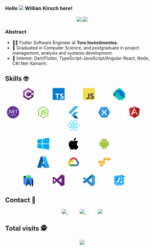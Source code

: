 ### Hello <img src="https://raw.githubusercontent.com/iampavangandhi/iampavangandhi/master/gifs/Hi.gif" width="30px"> Willian Kirsch here! 

<p align="center">
  <a href="https://github.com/anuraghazra/github-readme-stats">
    <img
      align="center"
      src="https://github-readme-stats.vercel.app/api/top-langs/?username=WillianKirsch&layout=compact"
    />
  </a>
  <a href="https://github.com/anuraghazra/github-readme-stats">
    <img
      align="center"
      height="165"
      src="https://github-readme-stats.vercel.app/api?username=WillianKirsch&count_private=true&show_icons=true&custom_title=Github%20Status&hide=issues"
    />
  </a>
</p>

### Abstract

- 👨‍💻   Flutter Software Engineer at **Toro Investimentos**.
- 🌱   Graduated in Computer Science, and postgraduate in project management, analysis and systems development.
- 💙   Interest: Dart/Flutter, TypeScript-JavaScript/Angular-React, Node, C#/.Net-Xamarin.


## Skills :nerd_face:
<p align="center">
  
  <img height="40" src="https://raw.githubusercontent.com/devicons/devicon/master/icons/csharp/csharp-original.svg">
    &nbsp;&nbsp;&nbsp;&nbsp;&nbsp;&nbsp;&nbsp;&nbsp;&nbsp;&nbsp;&nbsp;&nbsp;&nbsp;  
  <img height="40" src="https://raw.githubusercontent.com/devicons/devicon/master/icons/typescript/typescript-original.svg">
    &nbsp;&nbsp;&nbsp;&nbsp;&nbsp;&nbsp;&nbsp;&nbsp;&nbsp;&nbsp;&nbsp;&nbsp;&nbsp;
  <img height="40" src="https://raw.githubusercontent.com/devicons/devicon/master/icons/javascript/javascript-original.svg">
    &nbsp;&nbsp;&nbsp;&nbsp;&nbsp;&nbsp;&nbsp;&nbsp;&nbsp;&nbsp;&nbsp;&nbsp;&nbsp;
  <img height="40" src="https://raw.githubusercontent.com/devicons/devicon/master/icons/dart/dart-original.svg">
    &nbsp;&nbsp;&nbsp;&nbsp;&nbsp;&nbsp;&nbsp;&nbsp;&nbsp;&nbsp;&nbsp;&nbsp;&nbsp;
  <br/><br/>
  <img height="40" src="https://raw.githubusercontent.com/devicons/devicon/master/icons/dotnetcore/dotnetcore-original.svg">
    &nbsp;&nbsp;&nbsp;&nbsp;&nbsp;&nbsp;&nbsp;&nbsp;&nbsp;&nbsp;&nbsp;&nbsp;&nbsp;
  <img height="40" src="https://raw.githubusercontent.com/devicons/devicon/master/icons/nodejs/nodejs-original.svg">
    &nbsp;&nbsp;&nbsp;&nbsp;&nbsp;&nbsp;&nbsp;&nbsp;&nbsp;&nbsp;&nbsp;&nbsp;&nbsp;
  <img height="40" src="https://raw.githubusercontent.com/devicons/devicon/master/icons/flutter/flutter-original.svg">
    &nbsp;&nbsp;&nbsp;&nbsp;&nbsp;&nbsp;&nbsp;&nbsp;&nbsp;&nbsp;&nbsp;&nbsp;&nbsp;
  <img height="40" src="https://raw.githubusercontent.com/devicons/devicon/master/icons/xamarin/xamarin-original.svg">
    &nbsp;&nbsp;&nbsp;&nbsp;&nbsp;&nbsp;&nbsp;&nbsp;&nbsp;&nbsp;&nbsp;&nbsp;&nbsp;
  
  <img height="40" src="https://raw.githubusercontent.com/devicons/devicon/master/icons/angularjs/angularjs-original.svg">
    &nbsp;&nbsp;&nbsp;&nbsp;&nbsp;&nbsp;&nbsp;&nbsp;&nbsp;&nbsp;&nbsp;&nbsp;&nbsp;
  <img height="40" src="https://raw.githubusercontent.com/devicons/devicon/master/icons/react/react-original.svg">
    &nbsp;&nbsp;&nbsp;&nbsp;&nbsp;&nbsp;&nbsp;&nbsp;&nbsp;&nbsp;&nbsp;&nbsp;&nbsp;
  <br/><br/>
  <img height="40" src="https://raw.githubusercontent.com/devicons/devicon/master/icons/windows8/windows8-original.svg">
    &nbsp;&nbsp;&nbsp;&nbsp;&nbsp;&nbsp;&nbsp;&nbsp;&nbsp;&nbsp;&nbsp;&nbsp;&nbsp;
  <img height="40" src="https://raw.githubusercontent.com/devicons/devicon/master/icons/apple/apple-original.svg">
    &nbsp;&nbsp;&nbsp;&nbsp;&nbsp;&nbsp;&nbsp;&nbsp;&nbsp;&nbsp;&nbsp;&nbsp;&nbsp;
  <img height="40" src="https://raw.githubusercontent.com/devicons/devicon/master/icons/android/android-original.svg">
    &nbsp;&nbsp;&nbsp;&nbsp;&nbsp;&nbsp;&nbsp;&nbsp;&nbsp;&nbsp;&nbsp;&nbsp;&nbsp;
  <br/><br/>
  <img height="40" src="https://raw.githubusercontent.com/devicons/devicon/master/icons/azure/azure-original.svg">
    &nbsp;&nbsp;&nbsp;&nbsp;&nbsp;&nbsp;&nbsp;&nbsp;&nbsp;&nbsp;&nbsp;&nbsp;&nbsp;
  <img height="40" src="https://raw.githubusercontent.com/devicons/devicon/master/icons/googlecloud/googlecloud-original.svg">
    &nbsp;&nbsp;&nbsp;&nbsp;&nbsp;&nbsp;&nbsp;&nbsp;&nbsp;&nbsp;&nbsp;&nbsp;&nbsp;
  <img height="40" src="https://raw.githubusercontent.com/devicons/devicon/master/icons/amazonwebservices/amazonwebservices-original.svg">
    &nbsp;&nbsp;&nbsp;&nbsp;&nbsp;&nbsp;&nbsp;&nbsp;&nbsp;&nbsp;&nbsp;&nbsp;&nbsp;
  <br/><br/>
  <img height="40" src="https://raw.githubusercontent.com/devicons/devicon/master/icons/androidstudio/androidstudio-original.svg">
    &nbsp;&nbsp;&nbsp;&nbsp;&nbsp;&nbsp;&nbsp;&nbsp;&nbsp;&nbsp;&nbsp;&nbsp;&nbsp;
  <img height="40" src="https://raw.githubusercontent.com/devicons/devicon/master/icons/visualstudio/visualstudio-plain.svg">
    &nbsp;&nbsp;&nbsp;&nbsp;&nbsp;&nbsp;&nbsp;&nbsp;&nbsp;&nbsp;&nbsp;&nbsp;&nbsp;
  <img height="40" src="https://raw.githubusercontent.com/devicons/devicon/master/icons/vscode/vscode-original.svg">
    &nbsp;&nbsp;&nbsp;&nbsp;&nbsp;&nbsp;&nbsp;&nbsp;&nbsp;&nbsp;&nbsp;&nbsp;&nbsp;
  <img height="40" src="https://raw.githubusercontent.com/devicons/devicon/master/icons/xcode/xcode-plain.svg">
    &nbsp;&nbsp;&nbsp;&nbsp;&nbsp;&nbsp;&nbsp;&nbsp;&nbsp;&nbsp;&nbsp;&nbsp;&nbsp;
  
</p>

## Contact :iphone:

<p align="center">
    <a href="https://github.com/WillianKirsch">
        <img  src="https://img.shields.io/badge/github-%23100000.svg?&style=for-the-badge&logo=github&logoColor=white&link=mailto:https://github.com/WillianKirsch">
    </a>
    &nbsp;&nbsp;&nbsp;&nbsp;&nbsp;&nbsp;&nbsp;&nbsp;&nbsp;
    <a href="mailto:willian.kirsch@gmail.com">
        <img src="https://img.shields.io/badge/gmail-D14836?&style=for-the-badge&logo=gmail&logoColor=white&link=mailto:willian.kirsch@gmail.com">
    </a>
    &nbsp;&nbsp;&nbsp;&nbsp;&nbsp;&nbsp;&nbsp;&nbsp;&nbsp;
    <a href="https://www.linkedin.com/in/williankirsch">
        <img src="https://img.shields.io/badge/linkedin-%230077B5.svg?&style=for-the-badge&logo=linkedin&logoColor=white&link=mailto:https://www.linkedin.com/in/williankirsch/">
    </a>
</p>

<p align="center"> 

 ## Total visits :detective: <br>
 <p align="center"> 
   <img alingn="center" src="https://profile-counter.glitch.me/WillianKirsch/count.svg" />
 </p>

</p>
